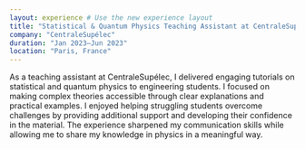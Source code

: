 ```yaml
---
layout: experience # Use the new experience layout
title: "Statistical & Quantum Physics Teaching Assistant at CentraleSupélec"
company: "CentraleSupélec"
duration: "Jan 2023–Jun 2023"
location: "Paris, France"
---
```


As a teaching assistant at CentraleSupélec, I delivered engaging tutorials on statistical and quantum physics to engineering students. I focused on making complex theories accessible through clear explanations and practical examples. I enjoyed helping struggling students overcome challenges by providing additional support and developing their confidence in the material. The experience sharpened my communication skills while allowing me to share my knowledge in physics in a meaningful way.